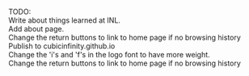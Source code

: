 TODO:  
Write about things learned at INL.  
Add about page.  
Change the return buttons to link to home page if no browsing history  
Publish to cubicinfinity.github.io  
Change the 'i's and 'f's in the logo font to have more weight.  
Change the return buttons to link to home page if no browsing history  
